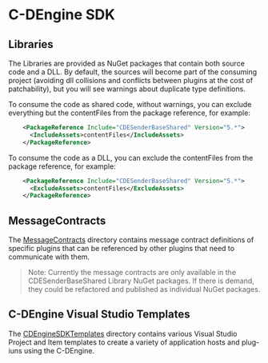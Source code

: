 # C-DEngine SDK

## Libraries

The Libraries are provided as NuGet packages that contain both source code and a DLL. By default, the sources will become part of the consuming project (avoiding dll collisions and conflicts between plugins at the cost of patchability), but you will see warnings about duplicate type definitions.

To consume the code as shared code, without warnings, you can exclude everything but the contentFiles from the package reference, for example:

```XML
    <PackageReference Include="CDESenderBaseShared" Version="5.*">
      <IncludeAssets>contentFiles</IncludeAssets>
    </PackageReference>
```

To consume the code as a DLL, you can exclude the contentFiles from the package reference, for example:

```XML
    <PackageReference Include="CDESenderBaseShared" Version="5.*">
      <ExcludeAssets>contentFiles</ExcludeAssets>
    </PackageReference>
```

## MessageContracts

The [MessageContracts](MessageContracts/readme.md) directory contains message  contract definitions of specific plugins that can be referenced by other plugins that need to communicate with them.

> Note: Currently the message contracts are only available in the CDESenderBaseShared Library NuGet packages. If there is demand, they could  be refactored and published as individual NuGet packages.

## C-DEngine Visual Studio  Templates

The [CDEngineSDKTemplates](CDEngineSDKTemplates) directory contains various Visual Studio Project and Item templates to create a variety of application hosts and plug-iuns using the C-DEngine.

